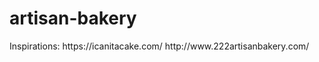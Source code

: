 # artisan-bakery

<p>Inspirations:
  https://icanitacake.com/
  http://www.222artisanbakery.com/
  </p>
